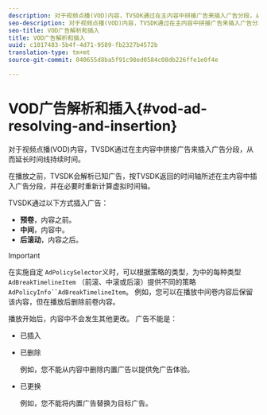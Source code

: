 ```yaml
---
description: 对于视频点播(VOD)内容，TVSDK通过在主内容中拼接广告来插入广告分段，从而延长时间线持续时间。
seo-description: 对于视频点播(VOD)内容，TVSDK通过在主内容中拼接广告来插入广告分段，从而延长时间线持续时间。
seo-title: VOD广告解析和插入
title: VOD广告解析和插入
uuid: c1017483-5b4f-4d71-9589-fb2327b4572b
translation-type: tm+mt
source-git-commit: 040655d8ba5f91c98ed0584c08db226ffe1e0f4e

---
```



# VOD广告解析和插入{#vod-ad-resolving-and-insertion}

对于视频点播(VOD)内容，TVSDK通过在主内容中拼接广告来插入广告分段，从而延长时间线持续时间。

在播放之前，TVSDK会解析已知广告，按TVSDK返回的时间轴所述在主内容中插入广告分段，并在必要时重新计算虚拟时间轴。

TVSDK通过以下方式插入广告：

* **预卷**，内容之前。
* **中间**，内容中。
* **后滚动**，内容之后。

>[!IMPORTANT]
>
>在实施自定 `AdPolicySelector`义时，可以根据策略的类型，为中的每种类型 `AdBreakTimelineItem` （前滚、中滚或后滚）提供不同的策略 `AdPolicyInfo``AdBreakTimelineItem`。 例如，您可以在播放中间卷内容后保留该内容，但在播放后删除前卷内容。

播放开始后，内容中不会发生其他更改。 广告不能是：

* 已插入
* 已删除

   例如，您不能从内容中删除内置广告以提供免广告体验。
* 已更换

   例如，您不能将内置广告替换为目标广告。

